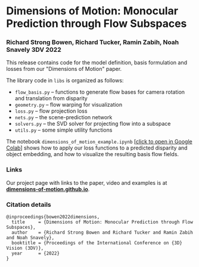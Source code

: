 # Dimensions of Motion: Monocular Prediction through Flow Subspaces
### Richard Strong Bowen, Richard Tucker, Ramin Zabih, Noah Snavely 3DV 2022


This release contains code for the model definition, basis formulation and losses from our "Dimensions of Motion" paper.

The library code in `libs` is organized as follows:

* `flow_basis.py` – functions to generate flow bases for camera rotation and translation from disparity
* `geometry.py` – flow warping for visualization
* `loss.py` – flow projection loss
* `nets.py` – the scene-prediction network
* `solvers.py` – the SVD solver for projecting flow into a subspace
* `utils.py` – some simple utility functions

The notebook `dimensions_of_motion_example.ipynb`
[[click to open in Google Colab](https://colab.research.google.com/github/google-research/google-research/blob/master/dimensions_of_motion/dimensions_of_motion_example.ipynb)]
shows how to apply our loss functions to a predicted disparity and object embedding, and how to visualize the resulting basis flow fields.


### Links

Our project page with links to the paper, video and examples is at **[dimensions-of-motion.github.io](https://dimensions-of-motion.github.io/)**.

### Citation details
```
@inproceedings{bowen2022dimensions,
  title     = {Dimensions of Motion: Monocular Prediction through Flow Subspaces},
  author    = {Richard Strong Bowen and Richard Tucker and Ramin Zabih and Noah Snavely},
  booktitle = {Proceedings of the International Conference on {3D} Vision (3DV)},
  year      = {2022}
}
```
